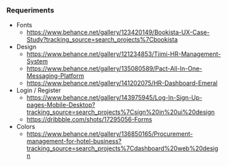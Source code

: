 ### Requeriments
- Fonts
  - https://www.behance.net/gallery/123420149/Bookista-UX-Case-Study?tracking_source=search_projects%7Cbookista
- Design
  - https://www.behance.net/gallery/121234853/Tiimi-HR-Management-System
  - https://www.behance.net/gallery/135080589/Pact-All-In-One-Messaging-Platform
  - https://www.behance.net/gallery/141202075/HR-Dashboard-Emeral
- Login / Register
  - https://www.behance.net/gallery/143975945/Log-In-Sign-Up-pages-Mobile-Desktop?tracking_source=search_projects%7Csign%20in%20ui%20design
  - https://dribbble.com/shots/17295056-Forms
- Colors
  - https://www.behance.net/gallery/136850165/Procurement-management-for-hotel-business?tracking_source=search_projects%7Cdashboard%20web%20design